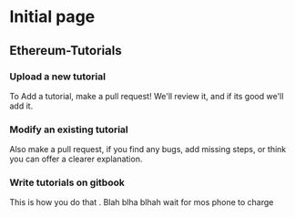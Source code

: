 # Initial page

## Ethereum-Tutorials

### Upload a new tutorial

To Add a tutorial, make a pull request! We'll review it, and if its good we'll add it.

### Modify an existing tutorial

Also make a pull request, if you find any bugs, add missing steps, or think you can offer a clearer explanation.

### Write tutorials on gitbook

This is how you do that . Blah blha blhah wait for mos phone to charge
